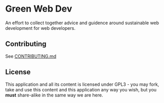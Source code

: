 # Green Web Dev

An effort to collect together advice and guidence around sustainable web development for web developers.

## Contributing

See [CONTRIBUTING.md](./CONTRIBUTING.md)

## License

This application and all its content is licensed under GPL3 - you may fork, take and use this content and this application any way you wish, but you **must** share-alike in the same way we are here.
